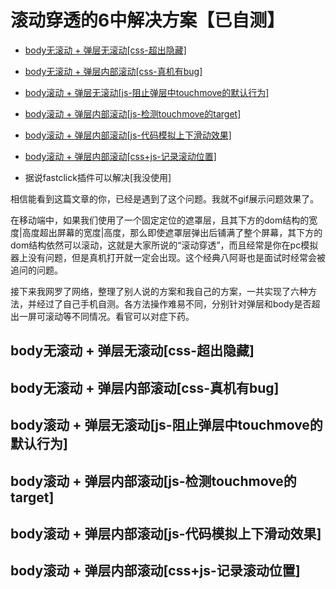 # 滚动穿透的6中解决方案【已自测】

* [body无滚动 + 弹层无滚动[css-超出隐藏]](https://github.com/xingorg1/jsStudy/tree/master/移动端滚动穿透#body%E6%97%A0%E6%BB%9A%E5%8A%A8--%E5%BC%B9%E5%B1%82%E6%97%A0%E6%BB%9A%E5%8A%A8css-%E8%B6%85%E5%87%BA%E9%9A%90%E8%97%8F "body无滚动 + 弹层无滚动[css-超出隐藏]")

* [body无滚动 + 弹层内部滚动[css-真机有bug]](https://github.com/xingorg1/jsStudy/tree/master/移动端滚动穿透#body%E6%97%A0%E6%BB%9A%E5%8A%A8--%E5%BC%B9%E5%B1%82%E5%86%85%E9%83%A8%E6%BB%9A%E5%8A%A8css-%E7%9C%9F%E6%9C%BA%E6%9C%89bug "body无滚动 + 弹层内部滚动[css-真机有bug]")

* [body滚动 + 弹层无滚动[js-阻止弹层中touchmove的默认行为]](https://github.com/xingorg1/jsStudy/tree/master/移动端滚动穿透#body%E6%BB%9A%E5%8A%A8--%E5%BC%B9%E5%B1%82%E6%97%A0%E6%BB%9A%E5%8A%A8js-%E9%98%BB%E6%AD%A2%E5%BC%B9%E5%B1%82%E4%B8%ADtouchmove%E7%9A%84%E9%BB%98%E8%AE%A4%E8%A1%8C%E4%B8%BA "body滚动 + 弹层无滚动[js-阻止弹层中touchmove的默认行为]")

* [body滚动 + 弹层内部滚动[js-检测touchmove的target]](https://github.com/xingorg1/jsStudy/tree/master/移动端滚动穿透#body%E6%BB%9A%E5%8A%A8--%E5%BC%B9%E5%B1%82%E5%86%85%E9%83%A8%E6%BB%9A%E5%8A%A8js-%E6%A3%80%E6%B5%8Btouchmove%E7%9A%84target "body滚动 + 弹层内部滚动[js-检测touchmove的target]")

* [body滚动 + 弹层内部滚动[js-代码模拟上下滑动效果]](https://github.com/xingorg1/jsStudy/tree/master/移动端滚动穿透#body%E6%BB%9A%E5%8A%A8--%E5%BC%B9%E5%B1%82%E5%86%85%E9%83%A8%E6%BB%9A%E5%8A%A8js-%E4%BB%A3%E7%A0%81%E6%A8%A1%E6%8B%9F%E4%B8%8A%E4%B8%8B%E6%BB%91%E5%8A%A8%E6%95%88%E6%9E%9C "body滚动 + 弹层内部滚动[js-代码模拟上下滑动效果]")

* [body滚动 + 弹层内部滚动[css+js-记录滚动位置]](https://github.com/xingorg1/jsStudy/tree/master/移动端滚动穿透#body%E6%BB%9A%E5%8A%A8--%E5%BC%B9%E5%B1%82%E5%86%85%E9%83%A8%E6%BB%9A%E5%8A%A8cssjs-%E8%AE%B0%E5%BD%95%E6%BB%9A%E5%8A%A8%E4%BD%8D%E7%BD%AE "body滚动 + 弹层内部滚动[css+js-记录滚动位置]")

* 据说fastclick插件可以解决[我没使用]

相信能看到这篇文章的你，已经是遇到了这个问题。我就不gif展示问题效果了。

在移动端中，如果我们使用了一个固定定位的遮罩层，且其下方的dom结构的宽度|高度超出屏幕的宽度|高度，那么即使遮罩层弹出后铺满了整个屏幕，其下方的dom结构依然可以滚动，这就是大家所说的“滚动穿透”，而且经常是你在pc模拟器上没有问题，但是真机打开就一定会出现。这个经典八阿哥也是面试时经常会被追问的问题。

接下来我网罗了网络，整理了别人说的方案和我自己的方案，一共实现了六种方法，并经过了自己手机自测。各方法操作难易不同，分别针对弹层和body是否超出一屏可滚动等不同情况。看官可以对症下药。

## body无滚动 + 弹层无滚动[css-超出隐藏]

## body无滚动 + 弹层内部滚动[css-真机有bug]

## body滚动 + 弹层无滚动[js-阻止弹层中touchmove的默认行为]

## body滚动 + 弹层内部滚动[js-检测touchmove的target]

## body滚动 + 弹层内部滚动[js-代码模拟上下滑动效果]

## body滚动 + 弹层内部滚动[css+js-记录滚动位置]
